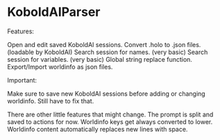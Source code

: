 # KoboldAIParser

Features: 

Open and edit saved KoboldAI sessions. 
Convert .holo to .json files. (loadable by KoboldAI)
Search session for names. (very basic)
Search session for variables. (very basic)
Global string replace function.
Export/Import worldinfo as json files.

Important:

Make sure to save new KoboldAI sessions before adding or changing worldinfo.
Still have to fix that.

There are other little features that might change.
The prompt is split and saved to actions for now.
Worldinfo keys get always converted to lower.
Worldinfo content automatically replaces new lines with space.

